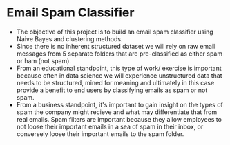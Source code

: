 # Email Spam Classifier
 - The objective of this project is to build an email spam classifier using Naive Bayes and clustering methods. 
 - Since there is no inherent structured dataset we will rely on raw email messages from 5 separate folders that are pre-classified as either spam or ham (not spam).  
 - From an educational standpoint, this type of work/ exercise is important because often in data science we will experience unstructured data that needs to be structured, mined for meaning and ultimately in this case provide a benefit to end users by classifying emails as spam or not spam. 
 - From a business standpoint, it's important to gain insight on the types of spam the company might recieve and what may differentiate that from real emails. Spam filters are important because they allow employees to not loose their important emails in a sea of spam in their inbox, or conversely loose their important emails to the spam folder. 

